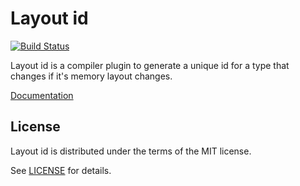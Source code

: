 # Layout id

[![Build Status](https://travis-ci.org/JoNil/layout_id.png?branch=master)](https://travis-ci.org/JoNil/layout_id)

Layout id is a compiler plugin to generate a unique id for a type that changes if it's memory layout changes.

[Documentation](https://jonil.github.io/layout_id/layout_id/index.html)

## License

Layout id is distributed under the terms of the MIT license.

See [LICENSE](LICENSE) for details.
